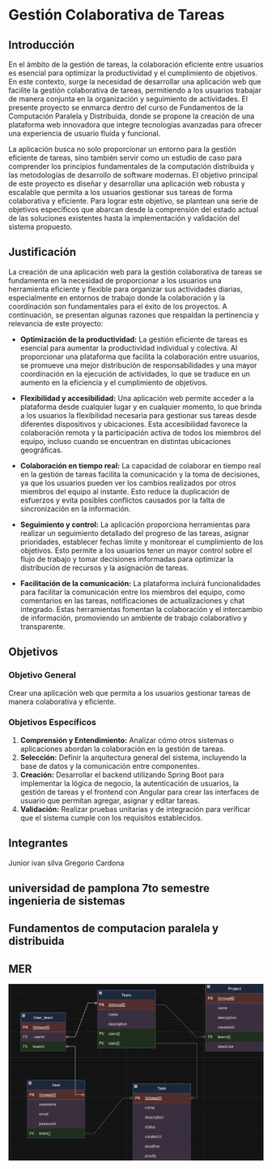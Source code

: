 # Gestión Colaborativa de Tareas

## Introducción

En el ámbito de la gestión de tareas, la colaboración eficiente entre usuarios es esencial para optimizar la productividad y el cumplimiento de objetivos. En este contexto, surge la necesidad de desarrollar una aplicación web que facilite la gestión colaborativa de tareas, permitiendo a los usuarios trabajar de manera conjunta en la organización y seguimiento de actividades. El presente proyecto se enmarca dentro del curso de Fundamentos de la Computación Paralela y Distribuida, donde se propone la creación de una plataforma web innovadora que integre tecnologías avanzadas para ofrecer una experiencia de usuario fluida y funcional.

La aplicación busca no solo proporcionar un entorno para la gestión eficiente de tareas, sino también servir como un estudio de caso para comprender los principios fundamentales de la computación distribuida y las metodologías de desarrollo de software modernas. El objetivo principal de este proyecto es diseñar y desarrollar una aplicación web robusta y escalable que permita a los usuarios gestionar sus tareas de forma colaborativa y eficiente. Para lograr este objetivo, se plantean una serie de objetivos específicos que abarcan desde la comprensión del estado actual de las soluciones existentes hasta la implementación y validación del sistema propuesto.

## Justificación

La creación de una aplicación web para la gestión colaborativa de tareas se fundamenta en la necesidad de proporcionar a los usuarios una herramienta eficiente y flexible para organizar sus actividades diarias, especialmente en entornos de trabajo donde la colaboración y la coordinación son fundamentales para el éxito de los proyectos. A continuación, se presentan algunas razones que respaldan la pertinencia y relevancia de este proyecto:

- **Optimización de la productividad:** La gestión eficiente de tareas es esencial para aumentar la productividad individual y colectiva. Al proporcionar una plataforma que facilita la colaboración entre usuarios, se promueve una mejor distribución de responsabilidades y una mayor coordinación en la ejecución de actividades, lo que se traduce en un aumento en la eficiencia y el cumplimiento de objetivos.

- **Flexibilidad y accesibilidad:** Una aplicación web permite acceder a la plataforma desde cualquier lugar y en cualquier momento, lo que brinda a los usuarios la flexibilidad necesaria para gestionar sus tareas desde diferentes dispositivos y ubicaciones. Esta accesibilidad favorece la colaboración remota y la participación activa de todos los miembros del equipo, incluso cuando se encuentran en distintas ubicaciones geográficas.

- **Colaboración en tiempo real:** La capacidad de colaborar en tiempo real en la gestión de tareas facilita la comunicación y la toma de decisiones, ya que los usuarios pueden ver los cambios realizados por otros miembros del equipo al instante. Esto reduce la duplicación de esfuerzos y evita posibles conflictos causados por la falta de sincronización en la información.

- **Seguimiento y control:** La aplicación proporciona herramientas para realizar un seguimiento detallado del progreso de las tareas, asignar prioridades, establecer fechas límite y monitorear el cumplimiento de los objetivos. Esto permite a los usuarios tener un mayor control sobre el flujo de trabajo y tomar decisiones informadas para optimizar la distribución de recursos y la asignación de tareas.

- **Facilitación de la comunicación:** La plataforma incluirá funcionalidades para facilitar la comunicación entre los miembros del equipo, como comentarios en las tareas, notificaciones de actualizaciones y chat integrado. Estas herramientas fomentan la colaboración y el intercambio de información, promoviendo un ambiente de trabajo colaborativo y transparente.

## Objetivos

### Objetivo General
Crear una aplicación web que permita a los usuarios gestionar tareas de manera colaborativa y eficiente.

### Objetivos Específicos
1. **Comprensión y Entendimiento:** Analizar cómo otros sistemas o aplicaciones abordan la colaboración en la gestión de tareas.
2. **Selección:** Definir la arquitectura general del sistema, incluyendo la base de datos y la comunicación entre componentes.
3. **Creación:** Desarrollar el backend utilizando Spring Boot para implementar la lógica de negocio, la autenticación de usuarios, la gestión de tareas y el frontend con Angular para crear las interfaces de usuario que permitan agregar, asignar y editar tareas.
4. **Validación:** Realizar pruebas unitarias y de integración para verificar que el sistema cumple con los requisitos establecidos.

## Integrantes

Junior ivan silva
Gregorio Cardona

## universidad de pamplona 7to semestre ingenieria de sistemas

## Fundamentos de computacion paralela y distribuida

## MER
![img.png](img.png)


